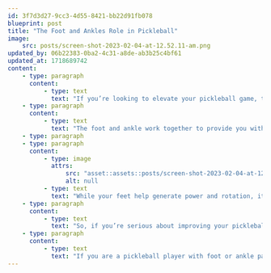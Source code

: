 ```yaml
---
id: 3f7d3d27-9cc3-4d55-8421-bb22d91fb078
blueprint: post
title: "The Foot and Ankles Role in Pickleball"
image:
    src: posts/screen-shot-2023-02-04-at-12.52.11-am.png
updated_by: 06b22383-0ba2-4c31-a8de-ab3b25c4bf61
updated_at: 1718689742
content:
    - type: paragraph
      content:
          - type: text
            text: "If you’re looking to elevate your pickleball game, then it’s time to pay attention to your feet and ankles. These two often-overlooked body parts play a crucial role in determining your success on the court."
    - type: paragraph
      content:
          - type: text
            text: "The foot and ankle work together to provide you with balance, stability, and propulsion. They’re essential for the various movements you make during a game – shuffling, jumping, running, and pivoting. And when your foot and ankle mechanics are in top form, you’ll be able to generate the power you need for shots like serving and groundstrokes. You can help ensure your feet and ankles are in top form by stretching out your calf muscles before each game, wearing supportive shoe gear during the game, and cooling down/resting your muscles after the game. You can also work on strengthening the muscles of your legs and feet off the court."
    - type: paragraph
    - type: paragraph
      content:
          - type: image
            attrs:
                src: "asset::assets::posts/screen-shot-2023-02-04-at-12.52.11-am.png"
                alt: null
          - type: text
            text: "While your feet help generate power and rotation, it’s not just about generating power. Your feet and ankles are also crucial for your overall pickleball performance. When they’re functioning well, you’ll be able to reach and play shots with ease, and you’ll avoid injuries that could derail your pickleball career. These injuries can also be prevented by stretching, staying hydrated, and taking care of your feet."
    - type: paragraph
      content:
          - type: text
            text: "So, if you’re serious about improving your pickleball game, start by focusing on your feet and ankles. By optimizing your foot and ankle mechanics, you’ll be able to perform at your best and enjoy pickleball to the fullest. Trust us, your feet and ankles will thank you."
    - type: paragraph
      content:
          - type: text
            text: "If you are a pickleball player with foot or ankle pain, call {{ business:phone }} for an appointment today so that we can get you back on the court!"
---
```

